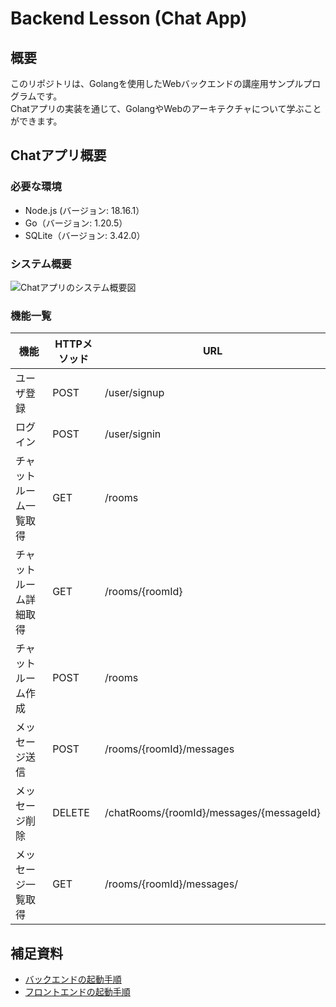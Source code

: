 # Backend Lesson (Chat App)

## 概要
このリポジトリは、Golangを使用したWebバックエンドの講座用サンプルプログラムです。  
Chatアプリの実装を通じて、GolangやWebのアーキテクチャについて学ぶことができます。

## Chatアプリ概要
### 必要な環境
- Node.js (バージョン: 18.16.1）
- Go（バージョン: 1.20.5）
- SQLite（バージョン: 3.42.0）

### システム概要

![Chatアプリのシステム概要図](https://github.com/omeroid/backend_lesson/assets/54432132/c3140af9-adde-40a4-917e-4c729fee7c87)

### 機能一覧

| 機能 | HTTPメソッド | URL |
| --- | --- | --- |
| ユーザ登録 | POST | /user/signup |
| ログイン | POST | /user/signin |
| チャットルーム一覧取得 | GET | /rooms |
| チャットルーム詳細取得 | GET | /rooms/{roomId} |
| チャットルーム作成 | POST | /rooms |
| メッセージ送信 | POST | /rooms/{roomId}/messages |
| メッセージ削除 | DELETE | /chatRooms/{roomId}/messages/{messageId} |
| メッセージ一覧取得 | GET | /rooms/{roomId}/messages/ |

## 補足資料
- [バックエンドの起動手順](https://github.com/omeroid/backend_lesson/docs/frontend.md)
- [フロントエンドの起動手順](https://github.com/omeroid/backend_lesson/docs/backend.md)
